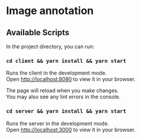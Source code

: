 # Image annotation
## Available Scripts

In the project directory, you can run:

### `cd client && yarn install && yarn start`

Runs the client in the development mode.\
Open [http://localhost:8080](http://localhost:8080) to view it in your browser.

The page will reload when you make changes.\
You may also see any lint errors in the console.

### `cd server && yarn install && yarn start`

Runs the server in the development mode.\
Open [http://localhost:3000](http://localhost:3000) to view it in your browser.
